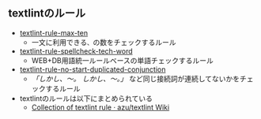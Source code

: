 ## textlintのルール

-   [textlint-rule-max-ten](https://github.com/azu/textlint-rule-max-ten)
    -   一文に利用できる`、`の数をチェックするルール
-   [textlint-rule-spellcheck-tech-word](https://github.com/azu/textlint-rule-spellcheck-tech-word)
    -   WEB+DB用語統一ルールベースの単語チェックするルール
-   [textlint-rule-no-start-duplicated-conjunction](https://github.com/azu/textlint-rule-no-start-duplicated-conjunction "azu/textlint-rule-no-start-duplicated-conjunction")
    -   _「しかし、〜。 しかし、〜。」_ など同じ接続詞が連続してないかをチェックするルール
-   textlintのルールは以下にまとめられている
    -   [Collection of textlint rule · azu/textlint Wiki](https://github.com/azu/textlint/wiki/Collection-of-textlint-rule "Collection of textlint rule · azu/textlint Wiki")
